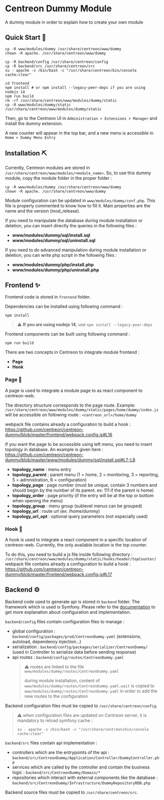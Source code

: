 # Centreon Dummy Module

A dummy module in order to explain how to create your own module

## Quick Start :rocket:

```shell
cp -R www/modules/dummy /usr/share/centreon/www/dummy
chown -R apache. /usr/share/centreon/www/dummy

cp -R backend/config /usr/share/centreon/config
cp -R backend/src /usr/share/centreon/src
su - apache -s /bin/bash -c "/usr/share/centreon/bin/console cache:clear"

cd frontend
npm install # or npm install --legacy-peer-deps if you are using nodejs 14
npm run build
rm -rf /usr/share/centreon/www/modules/dummy/static
cp -R www/modules/dummy/static /usr/share/centreon/www/modules/dummy/static
```

Then, go to the Centreon UI in `Administration > Extensions > Manager` and install the dummy extension.

A new counter will appear in the top bar, and a new menu is accessible in `Home > Dummy Menu Entry`

## Installation :pick:

Currently, Centreon modules are stored in `/usr/share/centreon/www/modules/<module_name>`.
So, to use this dummy module, copy the module folder in the proper folder :
```shell
cp -R www/modules/dummy /usr/share/centreon/www/dummy
chown -R apache. /usr/share/centreon/www/dummy
```

Module configuration can be updated in `www/modules/dummy/conf.php`.
This file is properly commented to know how to fill it.
Main properties are the name and the version (mod_release).

If you need to manipulate the database during module installation or deletion, you can insert directly the queries in the following files :
* **www/modules/dummy/sql/install.sql**
* **www/modules/dummy/sql/uninstall.sql**

If you need to do advanced manipulation during module installation or deletion, you can write php script in the following files :
* **www/modules/dummy/php/install.php**
* **www/modules/dummy/php/uninstall.php**


## Frontend :sparkles:

Frontend code is stored in `frontend` folder.

Dependencies can be installed using following command :
```shell
npm install
```
> :warning: **If you are using nodejs 14**, use `npm install --legacy-peer-deps`

Frontend components can be built using following command :
```shell
npm run build
```

There are two concepts in Centreon to integrate module frontend :
* **Page**
* **Hook**

### Page :page_facing_up:

A page is used to integrate a module page to as react component to centreon-web.

The directory structure corresponds to the page route.
Example: `/usr/share/centreon/www/modules/dummy/static/pages/home/dummy/index.js` will be accessible on following route : `<centreon_url>/home/dummy`

webpack file contains already a configuration to build a hook : https://github.com/centreon/centreon-dummy/blob/master/frontend/webpack.config.js#L16

If you want the page to be accessible using left menu, you need to insert topology in database.
An example is given here : https://github.com/centreon/centreon-dummy/blob/master/www/modules/dummy/sql/install.sql#L7-L8
* **topology_name** : menu entry
* **topology_parent** : parent menu (1 = home, 2 = monitoring, 3 = reporting, 5 = admnistration, 6 = configuration)
* **topology_page** : page number (must be unique, contain 3 numbers and should begin by the number of its parent. ex: 111 if the parent is home)
* **topology_order** : page priority (if the entry will be at the top or bottom when opening the menu)
* **topology_group** : menu group (sublevel menus can be grouped)
* **topology_url** : route url (ex: /home/dummy)
* **topology_url_opt** : optional query parameters (not especially used)

### Hook :magnet:

A hook is used to integrate a react component in a specific location of centreon-web.
Currently, the only available location is the top counter.

To do this, you need to build a js file inside following directory : `/usr/share/centreon/www/modules/dummy/static/hooks/header/topCounter/`
webpack file contains already a configuration to build a hook : https://github.com/centreon/centreon-dummy/blob/master/frontend/webpack.config.js#L17

## Backend :gear:

Backend code used to generate api is stored in `backend` folder.
The framework which is used is Symfony. Please refer to the [documentation](https://symfony.com/doc/current/index.html) to get more explanation about configuration and implementation.

`backend/config` files contain configuration files to manage :
* global configuration : `backend/config/packages/prod/CentreonDummy.yaml` (extensions, autoload, dependency injection...)
* serialization : `backend/config/packages/serializer/CentreonDummy/` (used in Controller to serialize data before sending response)
* api routes : `backend/config/routes/CentreonDummy.yaml`
  > :warning: routes are linked to the file `www/modules/dummy/routes/CentreonDummy.yaml`
  >
  > during module installation, content of `www/modules/dummy/routes/CentreonDummy.yaml.wait` is copied to `www/modules/dummy/routes/CentreonDummy.yaml` in order to add the new routes to the configuration

Backend configuration files must be copied to `/usr/share/centreon/config`.

> :warning: when configuration files are updated on Centreon server, it is mandatory to reload symfony cache :
> ```shell
> su - apache -s /bin/bash -c "/usr/share/centreon/bin/console cache:clear"
> ```

`backend/src` files contain api implementation :
* controllers which are the entrypoints of the api : `backend/src/CentreonDummy/Application/Controller/DummyController.php`
* services which are called by the controller and contain the business logic : `backend/src/CentreonDummy/Domain/*`
* repositories which interact with external components like the database : `backend/src/CentreonDummy/Infrastructure/DummyRepositoryRDB.php`

Backend source files must be copied to `/usr/share/centreon/src`.
